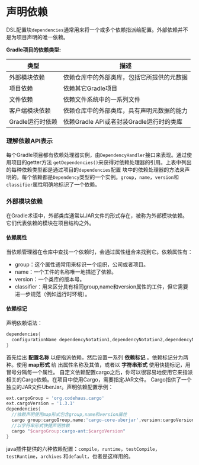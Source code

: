 声明依赖
========================
DSL配置块`dependencies`通常用来将一个或多个依赖指派给配置。外部依赖并不是为项目声明的唯一依赖。

**Gradle项目的依赖类型:**

类型|描述
---|---
外部模块依赖|依赖仓库中的外部类库，包括它所提供的元数据  
项目依赖|依赖其它Gradle项目
文件依赖|依赖文件系统中的一系列文件
客户端模块依赖|依赖仓库中的外部类库，具有声明元数据的能力
Gradle运行时依赖|依赖Gradle API或者封装Gradle运行时的类库

### 理解依赖API表示
每个Gradle项目都有依赖处理器实例，由`DependencyHandler`接口来表现。通过使用项目的getter方法
`getDependencies()`来获得对依赖处理器的引用。上表中列出的每种依赖类型都是通过项目的`dependencies`配置
块中的依赖处理器的方法来声明的。每个依赖都是`Dependency`类型的一个实例。`group`，`name`，`version`和
`classifier`属性明确地标识了一个依赖。

### 外部模块依赖
在Gradle术语中，外部类库通常以JAR文件的形式存在，被称为外部模块依赖。它们代表依赖的模块在项目结构之外。
#### 依赖属性
当依赖管理器在仓库中查找一个依赖时，会通过属性组合来找到它。依赖属性有：
+ group：这个属性通常用来标识一个组织，公司或者项目。
+ name：一个工件的名称唯一地描述了依赖。
+ version：一个类库的版本号。
+ classifier：用来区分具有相同group,name和version属性的工件，但它需要进一步规范（例如运行时环境）。

#### 依赖标记
声明依赖语法：
```gradle
dependencies{
  configurationName dependencyNotation1,dependencyNotation2,dependencyNotation3...
}
```
首先给出 **配置名称** 以便指派依赖，然后设置一系列 **依赖标记** 。依赖标记分为两种。使用 **map形式** 给
出属性名称及其值，或者以 **字符串形式** 使用快捷标记，用冒号分隔每一个属性。
自定义依赖配置cargo之后，你可以很容易地使用它来指派相关的Cargo依赖。在项目中使用Cargo，需要指定JAR文件。
Cargo指供了一个独立的JAR文件UberJar。声明依赖配置示例：
```gradle
ext.cargoGroup = 'org.codehaus.cargo'
ext.cargoVersion = '1.3.1'
dependencies{
  //依赖声明使用map形式包含group,name和version属性
  cargo group:cargoGroup,name:'cargo-core-uberjar',version:cargoVersion
  //以字符串形式快捷声明依赖
  cargo "$cargoGroup:cargo-ant:$cargoVersion"
}
```
java插件提供的六种依赖配置：`compile`，`runtime`，`testCompile`，`testRuntime`，`archives`
和`default`，也者是这样用的。
